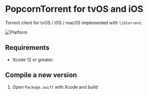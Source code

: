 # PopcornTorrent for tvOS and iOS

Torrent client for tvOS / iOS / macOS implemented with `libtorrent`.

![Platform](http://img.shields.io/badge/platform-macOS%20%7C%20iOS%20%7C%20tvOS-lightgrey.svg?style=flat)

## Requirements

- Xcode 12 or greater.

## Compile a new version

1. Open `Package.swift` with Xcode and build
